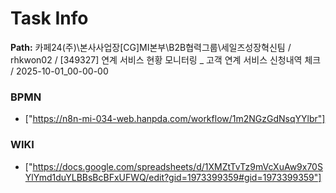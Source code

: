 # Task Info

**Path:** 카페24(주)\본사사업장\[CG]MI본부\B2B협력그룹\세일즈성장혁신팀 / rhkwon02 / [349327] 연계 서비스 현황 모니터링 _ 고객 연계 서비스 신청내역 체크 / 2025-10-01_00-00-00

### BPMN
- ["https://n8n-mi-034-web.hanpda.com/workflow/1m2NGzGdNsqYYlbr"]

### WIKI
- ["https://docs.google.com/spreadsheets/d/1XMZtTvTz9mVcXuAw9x70SYlYmd1duYLBBsBcBFxUFWQ/edit?gid=1973399359#gid=1973399359"]

